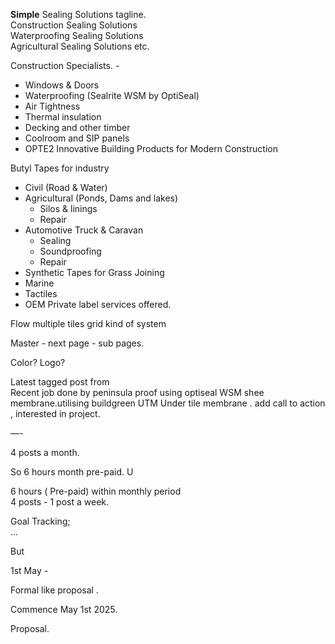 **Simple** Sealing Solutions tagline.   
Construction Sealing Solutions  
Waterproofing Sealing Solutions  
Agricultural Sealing Solutions etc.

Construction Specialists. \- 

- Windows & Doors  
- Waterproofing (Sealrite WSM by OptiSeal)  
- Air Tightness   
- Thermal insulation  
- Decking and other timber  
- Coolroom and SIP panels  
- OPTE2 Innovative Building Products for Modern Construction

Butyl Tapes for industry

- Civil (Road & Water)  
- Agricultural (Ponds, Dams and lakes)  
  - Silos & linings  
  - Repair  
- Automotive Truck & Caravan  
  - Sealing   
  - Soundproofing  
  - Repair  
- Synthetic Tapes for Grass Joining  
- Marine  
- Tactiles  
- OEM Private label services offered.

Flow multiple tiles grid kind of system 

Master \- next page \- sub pages.

Color? Logo?

Latest tagged post from   
Recent job done by peninsula proof using optiseal WSM shee membrane.utilising buildgreen UTM Under tile membrane . add call to action , interested in project. 

—-

4 posts a month. 

So 6 hours month pre-paid. U

6 hours ( Pre-paid) within monthly period   
4 posts \- 1 post a week. 

Goal Tracking;   
…

But

1st May \- 

Formal like proposal . 

Commence May 1st 2025\. 

Proposal.

